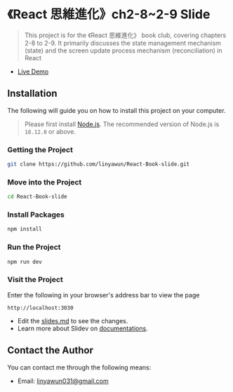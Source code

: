 # 《React 思維進化》ch2-8~2-9 Slide
> This project is for the 《React 思維進化》 book club, covering chapters 2-8 to 2-9. It primarily discusses the state management mechanism (state) and the screen update process mechanism (reconciliation) in React

- [Live Demo](https://react-book-slide.vercel.app/1)

## Installation
The following will guide you on how to install this project on your computer.
> Please first install [Node.js](https://nodejs.org/en/download). The recommended version of Node.js is `18.12.0` or above.
### Getting the Project
```bash
git clone https://github.com/linyawun/React-Book-slide.git
```
### Move into the Project
```bash
cd React-Book-slide
```
### Install Packages
```bash
npm install
```
### Run the Project
```bash
npm run dev
```
### Visit the Project
Enter the following in your browser's address bar to view the page
```
http://localhost:3030
```

- Edit the [slides.md](./slides.md) to see the changes.
- Learn more about Slidev on [documentations](https://sli.dev/).

## Contact the Author
You can contact me through the following means:
- Email: linyawun031@gmail.com
